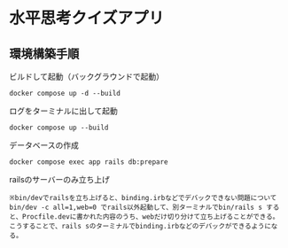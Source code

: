 # 水平思考クイズアプリ

## 環境構築手順
ビルドして起動（バックグラウンドで起動）
```shell
docker compose up -d --build
```

ログをターミナルに出して起動
```shell
docker compose up --build
```

データベースの作成
```shell
docker compose exec app rails db:prepare
```

railsのサーバーのみ立ち上げ
```shell
※bin/devでrailsを立ち上げると、binding.irbなどでデバックできない問題について
bin/dev -c all=1,web=0 でrails以外起動して、別ターミナルでbin/rails s すると、Procfile.devに書かれた内容のうち、webだけ切り分けて立ち上げることができる。
こうすることで、rails sのターミナルでbinding.irbなどのデバックができるようになる。
```
